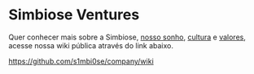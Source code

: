 # Simbiose Ventures

Quer conhecer mais sobre a Simbiose, [nosso sonho](https://github.com/s1mbi0se/company/wiki/Nosso%20Sonho), [cultura](https://github.com/s1mbi0se/company/wiki/Nossa%20Cultura) e [valores](https://github.com/s1mbi0se/company/wiki/Nossos%20Valores), acesse nossa wiki pública através do link abaixo.

https://github.com/s1mbi0se/company/wiki
